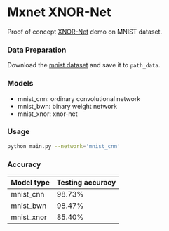 # Mxnet XNOR-Net #

Proof of concept [XNOR-Net](https://github.com/allenai/XNOR-Net.git) demo on MNIST dataset.

### Data Preparation ###
Download the [mnist dataset](http://yann.lecun.com/exdb/mnist/) and save it to `path_data`.

### Models ###
* mnist_cnn: ordinary convolutional network
* mnist_bwn: binary weight network
* mnist_xnor: xnor-net

### Usage ###
```bash
python main.py --network='mnist_cnn'
```

### Accuracy ###
| Model type | Testing accuracy |
| ------------ | ----------- |
| mnist_cnn | 98.73% |
| mnist_bwn | 98.47% |
| mnist_xnor | 85.40% |

